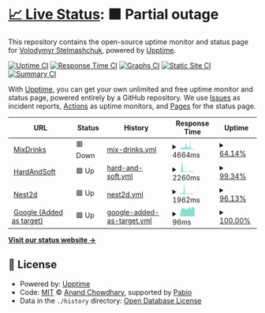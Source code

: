 # [📈 Live Status](https://VovaStelmashchuk.github.io/my-services-monitor): <!--live status--> **🟧 Partial outage**

This repository contains the open-source uptime monitor and status page for [Volodymyr Stelmashchuk](https://bento.me/vovastelmashchuk), powered by [Upptime](https://github.com/upptime/upptime).

[![Uptime CI](https://github.com/VovaStelmashchuk/my-services-monitor/workflows/Uptime%20CI/badge.svg)](https://github.com/VovaStelmashchuk/my-services-monitor/actions?query=workflow%3A%22Uptime+CI%22)
[![Response Time CI](https://github.com/VovaStelmashchuk/my-services-monitor/workflows/Response%20Time%20CI/badge.svg)](https://github.com/VovaStelmashchuk/my-services-monitor/actions?query=workflow%3A%22Response+Time+CI%22)
[![Graphs CI](https://github.com/VovaStelmashchuk/my-services-monitor/workflows/Graphs%20CI/badge.svg)](https://github.com/VovaStelmashchuk/my-services-monitor/actions?query=workflow%3A%22Graphs+CI%22)
[![Static Site CI](https://github.com/VovaStelmashchuk/my-services-monitor/workflows/Static%20Site%20CI/badge.svg)](https://github.com/VovaStelmashchuk/my-services-monitor/actions?query=workflow%3A%22Static+Site+CI%22)
[![Summary CI](https://github.com/VovaStelmashchuk/my-services-monitor/workflows/Summary%20CI/badge.svg)](https://github.com/VovaStelmashchuk/my-services-monitor/actions?query=workflow%3A%22Summary+CI%22)

With [Upptime](https://upptime.js.org), you can get your own unlimited and free uptime monitor and status page, powered entirely by a GitHub repository. We use [Issues](https://github.com/VovaStelmashchuk/my-services-monitor/issues) as incident reports, [Actions](https://github.com/VovaStelmashchuk/my-services-monitor/actions) as uptime monitors, and [Pages](https://VovaStelmashchuk.github.io/my-services-monitor) for the status page.

<!--start: status pages-->
<!-- This summary is generated by Upptime (https://github.com/upptime/upptime) -->
<!-- Do not edit this manually, your changes will be overwritten -->
<!-- prettier-ignore -->
| URL | Status | History | Response Time | Uptime |
| --- | ------ | ------- | ------------- | ------ |
| <img alt="" src="https://icons.duckduckgo.com/ip3/mixdrinks.org.ico" height="13"> [MixDrinks](https://mixdrinks.org) | 🟥 Down | [mix-drinks.yml](https://github.com/VovaStelmashchuk/my-services-monitor/commits/HEAD/history/mix-drinks.yml) | <details><summary><img alt="Response time graph" src="./graphs/mix-drinks/response-time-week.png" height="20"> 4664ms</summary><br><a href="https://status.vovastelmashchuk.site/history/mix-drinks"><img alt="Response time 2583" src="https://img.shields.io/endpoint?url=https%3A%2F%2Fraw.githubusercontent.com%2FVovaStelmashchuk%2Fmy-services-monitor%2FHEAD%2Fapi%2Fmix-drinks%2Fresponse-time.json"></a><br><a href="https://status.vovastelmashchuk.site/history/mix-drinks"><img alt="24-hour response time 225" src="https://img.shields.io/endpoint?url=https%3A%2F%2Fraw.githubusercontent.com%2FVovaStelmashchuk%2Fmy-services-monitor%2FHEAD%2Fapi%2Fmix-drinks%2Fresponse-time-day.json"></a><br><a href="https://status.vovastelmashchuk.site/history/mix-drinks"><img alt="7-day response time 4664" src="https://img.shields.io/endpoint?url=https%3A%2F%2Fraw.githubusercontent.com%2FVovaStelmashchuk%2Fmy-services-monitor%2FHEAD%2Fapi%2Fmix-drinks%2Fresponse-time-week.json"></a><br><a href="https://status.vovastelmashchuk.site/history/mix-drinks"><img alt="30-day response time 3653" src="https://img.shields.io/endpoint?url=https%3A%2F%2Fraw.githubusercontent.com%2FVovaStelmashchuk%2Fmy-services-monitor%2FHEAD%2Fapi%2Fmix-drinks%2Fresponse-time-month.json"></a><br><a href="https://status.vovastelmashchuk.site/history/mix-drinks"><img alt="1-year response time 2583" src="https://img.shields.io/endpoint?url=https%3A%2F%2Fraw.githubusercontent.com%2FVovaStelmashchuk%2Fmy-services-monitor%2FHEAD%2Fapi%2Fmix-drinks%2Fresponse-time-year.json"></a></details> | <details><summary><a href="https://status.vovastelmashchuk.site/history/mix-drinks">64.14%</a></summary><a href="https://status.vovastelmashchuk.site/history/mix-drinks"><img alt="All-time uptime 98.41%" src="https://img.shields.io/endpoint?url=https%3A%2F%2Fraw.githubusercontent.com%2FVovaStelmashchuk%2Fmy-services-monitor%2FHEAD%2Fapi%2Fmix-drinks%2Fuptime.json"></a><br><a href="https://status.vovastelmashchuk.site/history/mix-drinks"><img alt="24-hour uptime 0.00%" src="https://img.shields.io/endpoint?url=https%3A%2F%2Fraw.githubusercontent.com%2FVovaStelmashchuk%2Fmy-services-monitor%2FHEAD%2Fapi%2Fmix-drinks%2Fuptime-day.json"></a><br><a href="https://status.vovastelmashchuk.site/history/mix-drinks"><img alt="7-day uptime 64.14%" src="https://img.shields.io/endpoint?url=https%3A%2F%2Fraw.githubusercontent.com%2FVovaStelmashchuk%2Fmy-services-monitor%2FHEAD%2Fapi%2Fmix-drinks%2Fuptime-week.json"></a><br><a href="https://status.vovastelmashchuk.site/history/mix-drinks"><img alt="30-day uptime 91.75%" src="https://img.shields.io/endpoint?url=https%3A%2F%2Fraw.githubusercontent.com%2FVovaStelmashchuk%2Fmy-services-monitor%2FHEAD%2Fapi%2Fmix-drinks%2Fuptime-month.json"></a><br><a href="https://status.vovastelmashchuk.site/history/mix-drinks"><img alt="1-year uptime 98.41%" src="https://img.shields.io/endpoint?url=https%3A%2F%2Fraw.githubusercontent.com%2FVovaStelmashchuk%2Fmy-services-monitor%2FHEAD%2Fapi%2Fmix-drinks%2Fuptime-year.json"></a></details>
| <img alt="" src="https://icons.duckduckgo.com/ip3/hardandsoft.stelmashchuk.dev.ico" height="13"> [HardAndSoft](https://hardandsoft.stelmashchuk.dev) | 🟩 Up | [hard-and-soft.yml](https://github.com/VovaStelmashchuk/my-services-monitor/commits/HEAD/history/hard-and-soft.yml) | <details><summary><img alt="Response time graph" src="./graphs/hard-and-soft/response-time-week.png" height="20"> 2260ms</summary><br><a href="https://status.vovastelmashchuk.site/history/hard-and-soft"><img alt="Response time 2260" src="https://img.shields.io/endpoint?url=https%3A%2F%2Fraw.githubusercontent.com%2FVovaStelmashchuk%2Fmy-services-monitor%2FHEAD%2Fapi%2Fhard-and-soft%2Fresponse-time.json"></a><br><a href="https://status.vovastelmashchuk.site/history/hard-and-soft"><img alt="24-hour response time 821" src="https://img.shields.io/endpoint?url=https%3A%2F%2Fraw.githubusercontent.com%2FVovaStelmashchuk%2Fmy-services-monitor%2FHEAD%2Fapi%2Fhard-and-soft%2Fresponse-time-day.json"></a><br><a href="https://status.vovastelmashchuk.site/history/hard-and-soft"><img alt="7-day response time 2260" src="https://img.shields.io/endpoint?url=https%3A%2F%2Fraw.githubusercontent.com%2FVovaStelmashchuk%2Fmy-services-monitor%2FHEAD%2Fapi%2Fhard-and-soft%2Fresponse-time-week.json"></a><br><a href="https://status.vovastelmashchuk.site/history/hard-and-soft"><img alt="30-day response time 2260" src="https://img.shields.io/endpoint?url=https%3A%2F%2Fraw.githubusercontent.com%2FVovaStelmashchuk%2Fmy-services-monitor%2FHEAD%2Fapi%2Fhard-and-soft%2Fresponse-time-month.json"></a><br><a href="https://status.vovastelmashchuk.site/history/hard-and-soft"><img alt="1-year response time 2260" src="https://img.shields.io/endpoint?url=https%3A%2F%2Fraw.githubusercontent.com%2FVovaStelmashchuk%2Fmy-services-monitor%2FHEAD%2Fapi%2Fhard-and-soft%2Fresponse-time-year.json"></a></details> | <details><summary><a href="https://status.vovastelmashchuk.site/history/hard-and-soft">99.34%</a></summary><a href="https://status.vovastelmashchuk.site/history/hard-and-soft"><img alt="All-time uptime 99.34%" src="https://img.shields.io/endpoint?url=https%3A%2F%2Fraw.githubusercontent.com%2FVovaStelmashchuk%2Fmy-services-monitor%2FHEAD%2Fapi%2Fhard-and-soft%2Fuptime.json"></a><br><a href="https://status.vovastelmashchuk.site/history/hard-and-soft"><img alt="24-hour uptime 100.00%" src="https://img.shields.io/endpoint?url=https%3A%2F%2Fraw.githubusercontent.com%2FVovaStelmashchuk%2Fmy-services-monitor%2FHEAD%2Fapi%2Fhard-and-soft%2Fuptime-day.json"></a><br><a href="https://status.vovastelmashchuk.site/history/hard-and-soft"><img alt="7-day uptime 99.34%" src="https://img.shields.io/endpoint?url=https%3A%2F%2Fraw.githubusercontent.com%2FVovaStelmashchuk%2Fmy-services-monitor%2FHEAD%2Fapi%2Fhard-and-soft%2Fuptime-week.json"></a><br><a href="https://status.vovastelmashchuk.site/history/hard-and-soft"><img alt="30-day uptime 99.34%" src="https://img.shields.io/endpoint?url=https%3A%2F%2Fraw.githubusercontent.com%2FVovaStelmashchuk%2Fmy-services-monitor%2FHEAD%2Fapi%2Fhard-and-soft%2Fuptime-month.json"></a><br><a href="https://status.vovastelmashchuk.site/history/hard-and-soft"><img alt="1-year uptime 99.34%" src="https://img.shields.io/endpoint?url=https%3A%2F%2Fraw.githubusercontent.com%2FVovaStelmashchuk%2Fmy-services-monitor%2FHEAD%2Fapi%2Fhard-and-soft%2Fuptime-year.json"></a></details>
| <img alt="" src="https://icons.duckduckgo.com/ip3/nest2d.stelmashchuk.dev.ico" height="13"> [Nest2d](https://nest2d.stelmashchuk.dev) | 🟩 Up | [nest2d.yml](https://github.com/VovaStelmashchuk/my-services-monitor/commits/HEAD/history/nest2d.yml) | <details><summary><img alt="Response time graph" src="./graphs/nest2d/response-time-week.png" height="20"> 1962ms</summary><br><a href="https://status.vovastelmashchuk.site/history/nest2d"><img alt="Response time 790" src="https://img.shields.io/endpoint?url=https%3A%2F%2Fraw.githubusercontent.com%2FVovaStelmashchuk%2Fmy-services-monitor%2FHEAD%2Fapi%2Fnest2d%2Fresponse-time.json"></a><br><a href="https://status.vovastelmashchuk.site/history/nest2d"><img alt="24-hour response time 761" src="https://img.shields.io/endpoint?url=https%3A%2F%2Fraw.githubusercontent.com%2FVovaStelmashchuk%2Fmy-services-monitor%2FHEAD%2Fapi%2Fnest2d%2Fresponse-time-day.json"></a><br><a href="https://status.vovastelmashchuk.site/history/nest2d"><img alt="7-day response time 1962" src="https://img.shields.io/endpoint?url=https%3A%2F%2Fraw.githubusercontent.com%2FVovaStelmashchuk%2Fmy-services-monitor%2FHEAD%2Fapi%2Fnest2d%2Fresponse-time-week.json"></a><br><a href="https://status.vovastelmashchuk.site/history/nest2d"><img alt="30-day response time 1512" src="https://img.shields.io/endpoint?url=https%3A%2F%2Fraw.githubusercontent.com%2FVovaStelmashchuk%2Fmy-services-monitor%2FHEAD%2Fapi%2Fnest2d%2Fresponse-time-month.json"></a><br><a href="https://status.vovastelmashchuk.site/history/nest2d"><img alt="1-year response time 790" src="https://img.shields.io/endpoint?url=https%3A%2F%2Fraw.githubusercontent.com%2FVovaStelmashchuk%2Fmy-services-monitor%2FHEAD%2Fapi%2Fnest2d%2Fresponse-time-year.json"></a></details> | <details><summary><a href="https://status.vovastelmashchuk.site/history/nest2d">96.13%</a></summary><a href="https://status.vovastelmashchuk.site/history/nest2d"><img alt="All-time uptime 94.91%" src="https://img.shields.io/endpoint?url=https%3A%2F%2Fraw.githubusercontent.com%2FVovaStelmashchuk%2Fmy-services-monitor%2FHEAD%2Fapi%2Fnest2d%2Fuptime.json"></a><br><a href="https://status.vovastelmashchuk.site/history/nest2d"><img alt="24-hour uptime 100.00%" src="https://img.shields.io/endpoint?url=https%3A%2F%2Fraw.githubusercontent.com%2FVovaStelmashchuk%2Fmy-services-monitor%2FHEAD%2Fapi%2Fnest2d%2Fuptime-day.json"></a><br><a href="https://status.vovastelmashchuk.site/history/nest2d"><img alt="7-day uptime 96.13%" src="https://img.shields.io/endpoint?url=https%3A%2F%2Fraw.githubusercontent.com%2FVovaStelmashchuk%2Fmy-services-monitor%2FHEAD%2Fapi%2Fnest2d%2Fuptime-week.json"></a><br><a href="https://status.vovastelmashchuk.site/history/nest2d"><img alt="30-day uptime 99.11%" src="https://img.shields.io/endpoint?url=https%3A%2F%2Fraw.githubusercontent.com%2FVovaStelmashchuk%2Fmy-services-monitor%2FHEAD%2Fapi%2Fnest2d%2Fuptime-month.json"></a><br><a href="https://status.vovastelmashchuk.site/history/nest2d"><img alt="1-year uptime 94.91%" src="https://img.shields.io/endpoint?url=https%3A%2F%2Fraw.githubusercontent.com%2FVovaStelmashchuk%2Fmy-services-monitor%2FHEAD%2Fapi%2Fnest2d%2Fuptime-year.json"></a></details>
| <img alt="" src="https://icons.duckduckgo.com/ip3/www.google.com.ico" height="13"> [Google (Added as target)](https://www.google.com) | 🟩 Up | [google-added-as-target.yml](https://github.com/VovaStelmashchuk/my-services-monitor/commits/HEAD/history/google-added-as-target.yml) | <details><summary><img alt="Response time graph" src="./graphs/google-added-as-target/response-time-week.png" height="20"> 96ms</summary><br><a href="https://status.vovastelmashchuk.site/history/google-added-as-target"><img alt="Response time 111" src="https://img.shields.io/endpoint?url=https%3A%2F%2Fraw.githubusercontent.com%2FVovaStelmashchuk%2Fmy-services-monitor%2FHEAD%2Fapi%2Fgoogle-added-as-target%2Fresponse-time.json"></a><br><a href="https://status.vovastelmashchuk.site/history/google-added-as-target"><img alt="24-hour response time 86" src="https://img.shields.io/endpoint?url=https%3A%2F%2Fraw.githubusercontent.com%2FVovaStelmashchuk%2Fmy-services-monitor%2FHEAD%2Fapi%2Fgoogle-added-as-target%2Fresponse-time-day.json"></a><br><a href="https://status.vovastelmashchuk.site/history/google-added-as-target"><img alt="7-day response time 96" src="https://img.shields.io/endpoint?url=https%3A%2F%2Fraw.githubusercontent.com%2FVovaStelmashchuk%2Fmy-services-monitor%2FHEAD%2Fapi%2Fgoogle-added-as-target%2Fresponse-time-week.json"></a><br><a href="https://status.vovastelmashchuk.site/history/google-added-as-target"><img alt="30-day response time 114" src="https://img.shields.io/endpoint?url=https%3A%2F%2Fraw.githubusercontent.com%2FVovaStelmashchuk%2Fmy-services-monitor%2FHEAD%2Fapi%2Fgoogle-added-as-target%2Fresponse-time-month.json"></a><br><a href="https://status.vovastelmashchuk.site/history/google-added-as-target"><img alt="1-year response time 111" src="https://img.shields.io/endpoint?url=https%3A%2F%2Fraw.githubusercontent.com%2FVovaStelmashchuk%2Fmy-services-monitor%2FHEAD%2Fapi%2Fgoogle-added-as-target%2Fresponse-time-year.json"></a></details> | <details><summary><a href="https://status.vovastelmashchuk.site/history/google-added-as-target">100.00%</a></summary><a href="https://status.vovastelmashchuk.site/history/google-added-as-target"><img alt="All-time uptime 100.00%" src="https://img.shields.io/endpoint?url=https%3A%2F%2Fraw.githubusercontent.com%2FVovaStelmashchuk%2Fmy-services-monitor%2FHEAD%2Fapi%2Fgoogle-added-as-target%2Fuptime.json"></a><br><a href="https://status.vovastelmashchuk.site/history/google-added-as-target"><img alt="24-hour uptime 100.00%" src="https://img.shields.io/endpoint?url=https%3A%2F%2Fraw.githubusercontent.com%2FVovaStelmashchuk%2Fmy-services-monitor%2FHEAD%2Fapi%2Fgoogle-added-as-target%2Fuptime-day.json"></a><br><a href="https://status.vovastelmashchuk.site/history/google-added-as-target"><img alt="7-day uptime 100.00%" src="https://img.shields.io/endpoint?url=https%3A%2F%2Fraw.githubusercontent.com%2FVovaStelmashchuk%2Fmy-services-monitor%2FHEAD%2Fapi%2Fgoogle-added-as-target%2Fuptime-week.json"></a><br><a href="https://status.vovastelmashchuk.site/history/google-added-as-target"><img alt="30-day uptime 100.00%" src="https://img.shields.io/endpoint?url=https%3A%2F%2Fraw.githubusercontent.com%2FVovaStelmashchuk%2Fmy-services-monitor%2FHEAD%2Fapi%2Fgoogle-added-as-target%2Fuptime-month.json"></a><br><a href="https://status.vovastelmashchuk.site/history/google-added-as-target"><img alt="1-year uptime 100.00%" src="https://img.shields.io/endpoint?url=https%3A%2F%2Fraw.githubusercontent.com%2FVovaStelmashchuk%2Fmy-services-monitor%2FHEAD%2Fapi%2Fgoogle-added-as-target%2Fuptime-year.json"></a></details>

<!--end: status pages-->

[**Visit our status website →**](https://VovaStelmashchuk.github.io/my-services-monitor)

## 📄 License

- Powered by: [Upptime](https://github.com/upptime/upptime)
- Code: [MIT](./LICENSE) © [Anand Chowdhary](https://anandchowdhary.com), supported by [Pabio](https://pabio.com)
- Data in the `./history` directory: [Open Database License](https://opendatacommons.org/licenses/odbl/1-0/)
